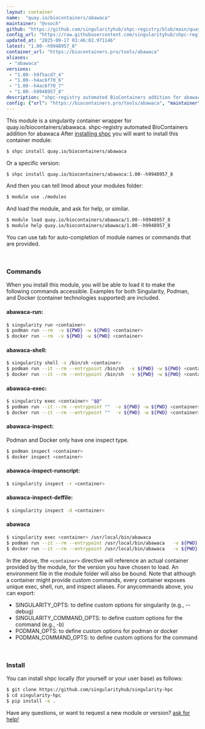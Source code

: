 ```yaml
---
layout: container
name:  "quay.io/biocontainers/abawaca"
maintainer: "@vsoch"
github: "https://github.com/singularityhub/shpc-registry/blob/main/quay.io/biocontainers/abawaca/container.yaml"
config_url: "https://raw.githubusercontent.com/singularityhub/shpc-registry/main/quay.io/biocontainers/abawaca/container.yaml"
updated_at: "2025-09-17 03:46:02.971146"
latest: "1.00--h9948957_8"
container_url: "https://biocontainers.pro/tools/abawaca"
aliases:
 - "abawaca"
versions:
 - "1.00--h9f5acd7_4"
 - "1.00--h4ac6f70_6"
 - "1.00--h4ac6f70_7"
 - "1.00--h9948957_8"
description: "shpc-registry automated BioContainers addition for abawaca"
config: {"url": "https://biocontainers.pro/tools/abawaca", "maintainer": "@vsoch", "description": "shpc-registry automated BioContainers addition for abawaca", "latest": {"1.00--h9948957_8": "sha256:3e2d7dcaf73f50a5dcbe309af6a42c4b3dd78d30b99c57c21a17a009237745a6"}, "tags": {"1.00--h9f5acd7_4": "sha256:df48ab45446d2e77faf912e9a990632a04e0aa7fa45133636f599504107bf724", "1.00--h4ac6f70_6": "sha256:91de874d4ed747bc28ea53377926f4a10a03c7e27755932d2ba285109ca7dabf", "1.00--h4ac6f70_7": "sha256:4303fa294ec0c17a1973947f5cd4571fe7c51cabe87e577e3b812127cedc4aee", "1.00--h9948957_8": "sha256:3e2d7dcaf73f50a5dcbe309af6a42c4b3dd78d30b99c57c21a17a009237745a6"}, "docker": "quay.io/biocontainers/abawaca", "aliases": {"abawaca": "/usr/local/bin/abawaca"}}
---
```


This module is a singularity container wrapper for quay.io/biocontainers/abawaca.
shpc-registry automated BioContainers addition for abawaca
After [installing shpc](#install) you will want to install this container module:


```bash
$ shpc install quay.io/biocontainers/abawaca
```

Or a specific version:

```bash
$ shpc install quay.io/biocontainers/abawaca:1.00--h9948957_8
```

And then you can tell lmod about your modules folder:

```bash
$ module use ./modules
```

And load the module, and ask for help, or similar.

```bash
$ module load quay.io/biocontainers/abawaca/1.00--h9948957_8
$ module help quay.io/biocontainers/abawaca/1.00--h9948957_8
```

You can use tab for auto-completion of module names or commands that are provided.

<br>

### Commands

When you install this module, you will be able to load it to make the following commands accessible.
Examples for both Singularity, Podman, and Docker (container technologies supported) are included.

#### abawaca-run:

```bash
$ singularity run <container>
$ podman run --rm  -v ${PWD} -w ${PWD} <container>
$ docker run --rm  -v ${PWD} -w ${PWD} <container>
```

#### abawaca-shell:

```bash
$ singularity shell -s /bin/sh <container>
$ podman run --it --rm --entrypoint /bin/sh  -v ${PWD} -w ${PWD} <container>
$ docker run --it --rm --entrypoint /bin/sh  -v ${PWD} -w ${PWD} <container>
```

#### abawaca-exec:

```bash
$ singularity exec <container> "$@"
$ podman run --it --rm --entrypoint ""  -v ${PWD} -w ${PWD} <container> "$@"
$ docker run --it --rm --entrypoint ""  -v ${PWD} -w ${PWD} <container> "$@"
```

#### abawaca-inspect:

Podman and Docker only have one inspect type.

```bash
$ podman inspect <container>
$ docker inspect <container>
```

#### abawaca-inspect-runscript:

```bash
$ singularity inspect -r <container>
```

#### abawaca-inspect-deffile:

```bash
$ singularity inspect -d <container>
```


#### abawaca

```bash
$ singularity exec <container> /usr/local/bin/abawaca
$ podman run --it --rm --entrypoint /usr/local/bin/abawaca   -v ${PWD} -w ${PWD} <container> -c " $@"
$ docker run --it --rm --entrypoint /usr/local/bin/abawaca   -v ${PWD} -w ${PWD} <container> -c " $@"
```



In the above, the `<container>` directive will reference an actual container provided
by the module, for the version you have chosen to load. An environment file in the
module folder will also be bound. Note that although a container
might provide custom commands, every container exposes unique exec, shell, run, and
inspect aliases. For anycommands above, you can export:

 - SINGULARITY_OPTS: to define custom options for singularity (e.g., --debug)
 - SINGULARITY_COMMAND_OPTS: to define custom options for the command (e.g., -b)
 - PODMAN_OPTS: to define custom options for podman or docker
 - PODMAN_COMMAND_OPTS: to define custom options for the command

<br>

### Install

You can install shpc locally (for yourself or your user base) as follows:

```bash
$ git clone https://github.com/singularityhub/singularity-hpc
$ cd singularity-hpc
$ pip install -e .
```

Have any questions, or want to request a new module or version? [ask for help!](https://github.com/singularityhub/singularity-hpc/issues)